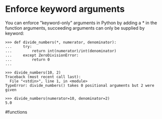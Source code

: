 # Enforce keyword arguments

You can enforce "keyword-only" arguments in Python by adding a * in the function arguments, succeeding arguments can only be supplied by keyword:

```
>>> def divide_numbers(*, numerator, denominator):
...     try:
...         return int(numerator)/int(denominator)
...     except ZeroDivisionError:
...         return 0
...

>>> divide_numbers(10, 2)
Traceback (most recent call last):
  File "<stdin>", line 1, in <module>
TypeError: divide_numbers() takes 0 positional arguments but 2 were given

>>> divide_numbers(numerator=10, denominator=2)
5.0
```

#functions
